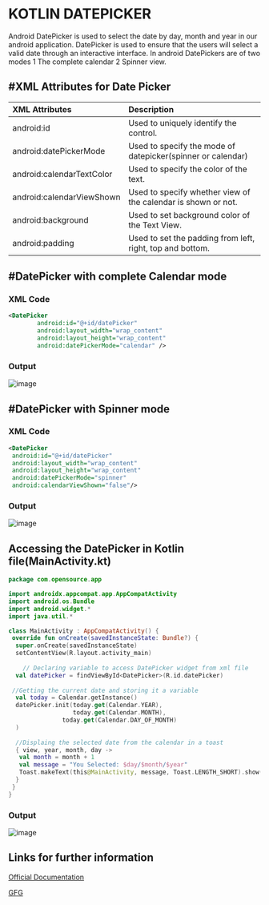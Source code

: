 # KOTLIN DATEPICKER

Android DatePicker is used to select the date by day, month and year in our android application. DatePicker is used to ensure that the users will select a valid date through an interactive interface.
In android DatePickers are of two modes
1 The complete calendar
2 Spinner view.

## #XML Attributes for Date Picker

|XML Attributes| Description                |
| :--------    | :------------------------- |
| android:id   | Used to uniquely identify the control. |
| android:datePickerMode |Used to specify the mode of datepicker(spinner or calendar) |
|  android:calendarTextColor| Used to specify the color of the text.       |
| android:calendarViewShown| Used to specify whether view of the calendar is shown or not. |
| android:background| Used to set background color of the Text View. |
| android:padding| Used to set the padding from left, right, top and bottom. |

## #DatePicker with complete Calendar mode

### XML Code

```XML
<DatePicker
        android:id="@+id/datePicker"
        android:layout_width="wrap_content"
        android:layout_height="wrap_content"
        android:datePickerMode="calendar" />
```

### Output

![image](https://user-images.githubusercontent.com/98453503/194721651-b06773c8-6958-4ada-8c15-0a85295a17ea.png)

## #DatePicker with Spinner mode

### XML Code

```XML
<DatePicker
 android:id="@+id/datePicker"
 android:layout_width="wrap_content"
 android:layout_height="wrap_content"
 android:datePickerMode="spinner"
 android:calendarViewShown="false"/>

```

### Output

![image](https://user-images.githubusercontent.com/98453503/194721761-a4bd84ac-5d60-45b3-90b4-2633e3faa93a.png)

## **Accessing the DatePicker in Kotlin file(MainActivity.kt)**

``` Kotlin
package com.opensource.app

import androidx.appcompat.app.AppCompatActivity
import android.os.Bundle
import android.widget.*
import java.util.*

class MainActivity : AppCompatActivity() {
 override fun onCreate(savedInstanceState: Bundle?) {
  super.onCreate(savedInstanceState)
  setContentView(R.layout.activity_main)
  
    // Declaring variable to access DatePicker widget from xml file
  val datePicker = findViewById<DatePicker>(R.id.datePicker)
  
 //Getting the current date and storing it a variable
  val today = Calendar.getInstance()
  datePicker.init(today.get(Calendar.YEAR), 
                  today.get(Calendar.MONTH),
               today.get(Calendar.DAY_OF_MONTH)
  ) 
  
  //Displaing the selected date from the calendar in a toast
  { view, year, month, day ->
   val month = month + 1
   val message = "You Selected: $day/$month/$year"
   Toast.makeText(this@MainActivity, message, Toast.LENGTH_SHORT).show()
  }
 }
}
```

### Output

![image](https://user-images.githubusercontent.com/98453503/194723084-d147c217-d337-4129-acc2-3ff8004339ec.png)

## Links for further information

[Official Documentation](https://developer.android.com/reference/kotlin/android/widget/DatePicker)

[GFG](https://www.geeksforgeeks.org/datepicker-in-kotlin/)
